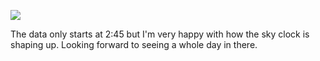 ![](https://db-feed.s3.amazonaws.com/legacy/Screen_Shot_2018_02_17_at_5_33_03_PM-1518906967970.png)

The data only starts at 2:45 but I'm very happy with how the sky clock is shaping up. Looking forward to seeing a whole day in there.

